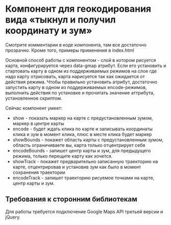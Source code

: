 # Компонент для геокодирования вида «тыкнул и получил координату и зум»

Смотрите комментарии в коде компонента, там все достаточно прозрачно. Кроме того, примеры применения в index.html

Основной способ работы с компонентом - слой в котором рисуется карта, конфигурируется через data-gmap атрибут. Если его установить и стартовать карту в одном из поддерживаемых режимов на слое где надо карту отрисовать, карта нарисуется так как ожидается от действия режима. Чтобы правильно установить атрибут, достаточно запустить карту в одном из поддерживаемых encode-режимов, выполнить действия по установке и прочитать значение аттрибута, установленное скриптом.

Сейчас компонент умеет:

- show - показать маркер на карте с предустановленным зумом, маркер в центре карты
- encode - будет ждать клика по карте и записывать координаты клика и зум в момент клика, плюс в месте клика будет маркер
- showBounds - покажет область карты с предустановленным зумом, область ограничиваете вы, карта только отцентрирует себя
- encodeBounds - запишет центр карты и зум, для предыдущего режима, только перещите карту как хочется.
- showTrack - покажет предварительно записанную траекторию на карте, отцентрировав и установив зум как было в момент сохранения траектории
- encodeTrack - запишет траекторию рисуемое точками на карте, центр карты и зум.

## Требования к сторонним библиотекам

Для работы требуется подключение Google Maps API третьей версии и jQuery.
